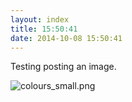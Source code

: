 ```yaml
---
layout: index
title: 15:50:41
date: 2014-10-08 15:50:41
---
```

Testing posting an image.

![colours_small.png](http://www.subdimension.co.uk/burble/files/colours_small.png)